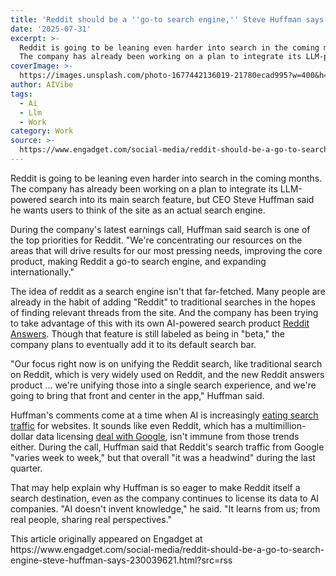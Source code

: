 ```yaml
---
title: 'Reddit should be a ''go-to search engine,'' Steve Huffman says'
date: '2025-07-31'
excerpt: >-
  Reddit is going to be leaning even harder into search in the coming months.
  The company has already been working on a plan to integrate its LLM-powere...
coverImage: >-
  https://images.unsplash.com/photo-1677442136019-21780ecad995?w=400&h=200&fit=crop&auto=format
author: AIVibe
tags:
  - Ai
  - Llm
  - Work
category: Work
source: >-
  https://www.engadget.com/social-media/reddit-should-be-a-go-to-search-engine-steve-huffman-says-230039621.html?src=rss
---
```

<p>Reddit is going to be leaning even harder into search in the coming months. The company has already been working on a plan to integrate its LLM-powered search into its main search feature, but CEO Steve Huffman said he wants users to think of the site as an actual search engine.</p>
<p>During the company&#39;s latest earnings call, Huffman said search is one of the top priorities for Reddit. &quot;We&#39;re concentrating our resources on the areas that will drive results for our most pressing needs, improving the core product, making Reddit a go-to search engine, and expanding internationally.&quot;</p>
<span id="end-legacy-contents"></span><p>The idea of reddit as a search engine isn&#39;t that far-fetched. Many people are already in the habit of adding &quot;Reddit&quot; to traditional searches in the hopes of finding relevant threads from the site. And the company has been trying to take advantage of this with its own AI-powered search product <a data-i13n="elm:context_link;elmt:doNotAffiliate;cpos:1;pos:1" class="no-affiliate-link" href="https://www.engadget.com/social-media/reddit-introduces-ai-powered-reddit-answers-search-feature-140028655.html"><ins>Reddit Answers</ins></a>. Though that feature is still labeled as being in &quot;beta,&quot; the company plans to eventually add it to its default search bar.</p>
<p>&quot;Our focus right now is on unifying the Reddit search, like traditional search on Reddit, which is very widely used on Reddit, and the new Reddit answers product ... we&#39;re unifying those into a single search experience, and we&#39;re going to bring that front and center in the app,&quot; Huffman said.</p>
<p>Huffman&#39;s comments come at a time when AI is increasingly <a data-i13n="elm:context_link;elmt:doNotAffiliate;cpos:2;pos:1" class="no-affiliate-link" href="https://www.engadget.com/ai/cloudflare-ceo-says-people-arent-checking-ai-chatbots-source-links-120016921.html"><ins>eating search traffic</ins></a> for websites. It sounds like even Reddit, which has a multimillion-dollar data licensing <a data-i13n="elm:context_link;elmt:doNotAffiliate;cpos:3;pos:1" class="no-affiliate-link" href="https://www.engadget.com/reddit-is-licensing-its-content-to-google-to-help-train-its-ai-models-200013007.html"><ins>deal with Google</ins></a>, isn&#39;t immune from those trends either. During the call, Huffman said that Reddit&#39;s search traffic from Google &quot;varies week to week,&quot; but that overall &quot;it was a headwind&quot; during the last quarter.</p>
<p>That may help explain why Huffman is so eager to make Reddit itself a search destination, even as the company continues to license its data to AI companies. &quot;AI doesn&#39;t invent knowledge,&quot; he said. &quot;It learns from us; from real people, sharing real perspectives.&quot;</p>This article originally appeared on Engadget at https://www.engadget.com/social-media/reddit-should-be-a-go-to-search-engine-steve-huffman-says-230039621.html?src=rss
